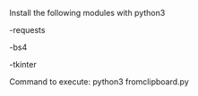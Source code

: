 
Install the following modules with python3

-requests

-bs4

-tkinter
 
Command to execute:
python3 fromclipboard.py
